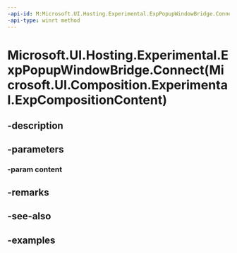```yaml
---
-api-id: M:Microsoft.UI.Hosting.Experimental.ExpPopupWindowBridge.Connect(Microsoft.UI.Composition.Experimental.ExpCompositionContent)
-api-type: winrt method
---
```


# Microsoft.UI.Hosting.Experimental.ExpPopupWindowBridge.Connect(Microsoft.UI.Composition.Experimental.ExpCompositionContent)

<!--
public void Connect (Microsoft.UI.Composition.Experimental.ExpCompositionContent content);
-->


## -description

## -parameters

### -param content

## -remarks

## -see-also

## -examples


